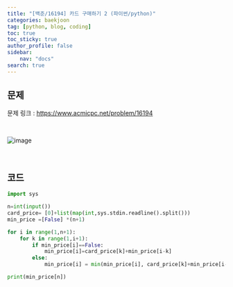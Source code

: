 ```yaml
---
title: "[백준/16194] 카드 구매하기 2 (파이썬/python)"
categories: baekjoon
tag: [python, blog, coding]
toc: true
toc_sticky: true
author_profile: false
sidebar:
    nav: "docs"
search: true
---
```


## 문제

문제 링크 : https://www.acmicpc.net/problem/16194

<br/>

![image](https://user-images.githubusercontent.com/52556486/180927378-8b63c00f-d03a-43b3-8b9d-35e0c1673d4f.png)

<br/>

## 코드

```python
import sys

n=int(input())
card_price= [0]+list(map(int,sys.stdin.readline().split()))
min_price =[False] *(n+1)

for i in range(1,n+1):
    for k in range(1,i+1):
        if min_price[i]==False:
            min_price[i]=card_price[k]+min_price[i-k]
        else:
            min_price[i] = min(min_price[i], card_price[k]+min_price[i-k])

print(min_price[n])
```